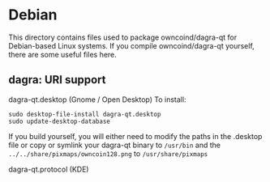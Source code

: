 
Debian
====================
This directory contains files used to package owncoind/dagra-qt
for Debian-based Linux systems. If you compile owncoind/dagra-qt yourself, there are some useful files here.

## dagra: URI support ##


dagra-qt.desktop  (Gnome / Open Desktop)
To install:

	sudo desktop-file-install dagra-qt.desktop
	sudo update-desktop-database

If you build yourself, you will either need to modify the paths in
the .desktop file or copy or symlink your dagra-qt binary to `/usr/bin`
and the `../../share/pixmaps/owncoin128.png` to `/usr/share/pixmaps`

dagra-qt.protocol (KDE)

